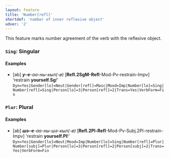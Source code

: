 ```yaml
---
layout: feature
title: 'Number[refl]'
shortdef: 'number of inner reflexive object'
udver: '2'
---
```


This feature marks number agreement of the verb with the reflexive object.

### <a name="Sing">`Sing`</a>: Singular

#### Examples

* [ab] _<b>у-ҽ</b>-аа-ны-кыл(-ø)_ [<b>Refl.2SgM-Refl</b>-Mod-Pv-restrain-Impv] ‘restrain <b>yourself.Sg</b>!’ `Dyn=Yes|Gender[lo]=Neut|Gender[refl]=Masc|Mood=Imp|Number[lo]=Sing|Number[refl]=Sing|Person[lo]=3|Person[refl]=2|Trans=Yes|VerbForm=Fin`

### <a name="Plur">`Plur`</a>: Plural

#### Examples

* [ab] _<b>шә-ҽ</b>-аа-ны-шә-кыл(-ø)_ [<b>Refl.2Pl-Refl</b>-Mod-Pv-Subj.2Pl-restrain-Impv] ‘restrain <b>yourself.Pl</b>!’ `Dyn=Yes|Gender[lo]=Neut|Mood=Imp|Number[lo]=Sing|Number[refl]=Plur|Number[subj]=Plur|Person[lo]=3|Person[refl]=2|Person[subj]=2|Trans=Yes|VerbForm=Fin`

<!-- Interlanguage links updated Po 11. listopadu 2024, 20:09:53 CET -->
